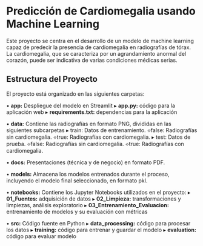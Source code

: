 
# Predicción de Cardiomegalia usando Machine Learning
Este proyecto se centra en el desarrollo de un modelo de machine learning capaz de predecir la presencia de cardiomegalia en radiografías de tórax. La cardiomegalia, que se caracteriza por un agrandamiento anormal del corazón, puede ser indicativa de varias condiciones médicas serias.

## Estructura del Proyecto
El proyecto está organizado en las siguientes carpetas:

• **app:** Despliegue del modelo en Streamlit
  ▸ **app.py:** código para la aplicación web
  ▸ **requirements.txt:** dependencias para la aplicación

• **data:** Contiene las radiografías en formato PNG, divididas en las siguientes subcarpetas
  ▸ train: Datos de entrenamiento.
      ⟡false: Radiografías sin cardiomegalia.
      ⟡true: Radiografías con cardiomegalia.
  ▸ test: Datos de prueba.
      ⟡false: Radiografías sin cardiomegalia.
      ⟡true: Radiografías con cardiomegalia.

• **docs:** Presentaciones (técnica y de negocio) en formato PDF.
  
• **models:** Almacena los modelos entrenados durante el proceso, incluyendo el modelo final seleccionado, en formato pkl.

• **notebooks:** Contiene los Jupyter Notebooks utilizados en el proyecto:
  ▸ **01_Fuentes:** adquisición de datos
  ▸ **02_Limpieza:** transformaciones y limpiezas, análisis exploratorio
  ▸ **03_Entrenamiento_Evaluacion:** entrenamiento de modelos y su evaluación con métricas

• **src:** Código fuente en Python
  ▸ **data_processing:** código para procesar los datos
  ▸ **training:** código para entrenar y guardar el modelo
  ▸ **evaluation:** código para evaluar modelo



